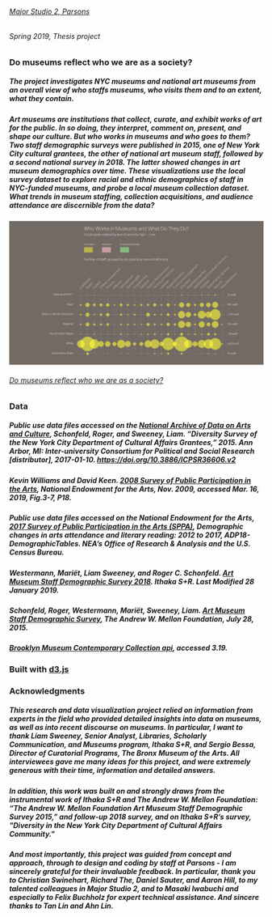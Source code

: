 ###### [Major Studio 2, Parsons](https://churc.github.io/MajorStudio2/index.html)
###### Spring 2019, Thesis project
### Do museums reflect who we are as a society?
##### The project investigates NYC museums and national art museums from an overall view of who staffs museums, who visits them and to an extent, what they contain.
##### Art museums are institutions that collect, curate, and exhibit works of art for the public. In so doing, they interpret, comment on, present, and shape our culture. But who works in museums and who goes to them? Two staff demographic surveys were published in 2015, one of New York City cultural grantees, the other of national art museum staff, followed by a second national survey in 2018. The latter showed changes in art museum demographics over time. These visualizations use the local survey dataset to explore racial and ethnic demographics of staff in NYC-funded museums, and probe a local museum collection dataset. What trends in museum staffing, collection acquisitions, and audience attendance are discernible from the data?

[![alt text](https://github.com/churc/MajorStudio2/blob/master/images/churchouse_thesis2.png)](https://churc.github.io/MajorStudio2/index.html)
###### [Do museums reflect who we are as a society?](https://churc.github.io/MajorStudio2/index.html)
### Data
#####	Public use data files accessed on the [National Archive of Data on Arts and Culture](https://www.icpsr.umich.edu/icpsrweb/NADAC/studies/36606), Schonfeld, Roger, and Sweeney, Liam. “Diversity Survey of the New York City Department of Cultural Affairs Grantees,” 2015. Ann Arbor, MI: Inter-university Consortium for Political and Social Research [distributor], 2017-01-10. https://doi.org/10.3886/ICPSR36606.v2
#####	Kevin Williams and David Keen. [2008 Survey of Public Participation in the Arts](https://www.arts.gov/sites/default/files/2008-SPPA.pdf), National Endowment for the Arts, Nov. 2009, accessed Mar. 16, 2019, Fig.3-7, P18.
#####	Public use data files accessed on the National Endowment for the Arts, [2017 Survey of Public Participation in the Arts (SPPA)](https://www.arts.gov/artistic-fields/research-analysis/arts-data-profiles/arts-data-profile-18), Demographic changes in arts attendance and literary reading: 2012 to 2017, ADP18-DemographicTables. NEA’s Office of Research & Analysis and the U.S. Census Bureau.
#####	Westermann, Mariët, Liam Sweeney, and Roger C. Schonfeld. [Art Museum Staff Demographic Survey 2018](https://sr.ithaka.org/wp-content/uploads/2019/01/SR-Mellon-Report-Art-Museum-Staff-Demographic-Survey-01282019.pdf). Ithaka S+R. Last Modified 28 January 2019.
#####	Schonfeld, Roger, Westermann, Mariët, Sweeney, Liam. [Art Museum Staff Demographic Survey](https://mellon.org/media/filer_public/ba/99/ba99e53a-48d5-4038-80e1-66f9ba1c020e/awmf_museum_diversity_report_aamd_7-28-15.pdf), The Andrew W. Mellon Foundation, July 28, 2015. 
#####	[Brooklyn Museum Contemporary Collection api](https://www.brooklynmuseum.org/opencollection/api), accessed 3.19. 

### Built with [d3.js](https://d3js.org)

### Acknowledgments
##### This research and data visualization project relied on information from experts in the field who provided detailed insights into data on museums, as well as into recent discourse on museums. In particular, I want to thank Liam Sweeney, Senior Analyst, Libraries, Scholarly Communication, and Museums program, Ithaka S+R, and Sergio Bessa, Director of Curatorial Programs, The Bronx Museum of the Arts. All interviewees gave me many ideas for this project, and were extremely generous with their time, information and detailed answers.
##### In addition, this work was built on and strongly draws from the instrumental work of Ithaka S+R and The Andrew W. Mellon Foundation: “The Andrew W. Mellon Foundation Art Museum Staff Demographic Survey 2015,” and follow-up 2018 survey, and on Ithaka S+R’s survey, "Diversity in the New York City Department of Cultural Affairs Community."  
##### And most importantly, this project was guided from concept and approach, through to design and coding by staff at Parsons - I am sincerely grateful for their invaluable feedback. In particular, thank you to Christian Swinehart, Richard The, Daniel Sauter, and Aaron Hill, to my talented colleagues in Major Studio 2, and to Masaki Iwabuchi and especially to Felix Buchholz for expert technical assistance. And sincere thanks to Tan Lin and Ahn Lin.

